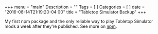 +++
menu = "main"
Description = ""
Tags = [
]
Categories = [
]
date = "2016-08-14T21:19:20-04:00"
title = "Tabletop Simulator Backup"
+++

My first npm package and the only reliable way to play Tabletop Simulator mods a week after they're published.
See more on [npm](https://www.npmjs.com/package/ttsbackup). 